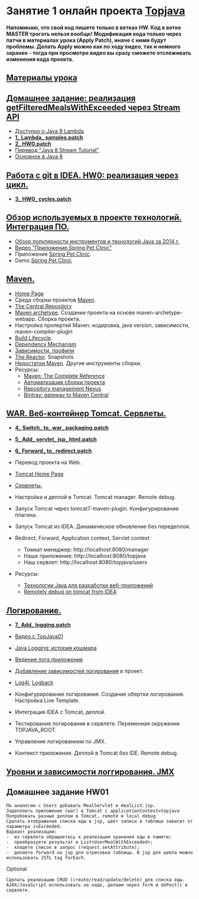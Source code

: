 # Занятие 1 онлайн проекта <a href="http://javawebinar.ru/topjava/">Topjava</a>

**Напоминаю, что cвой код пишете только в ветках HW. Код в ветке MASTER трогать нельзя вообще! Модификация кода только через патчи в материалах урока (Apply Patch), иначе с ними будут проблемы. Делать Apply можно как по ходу видео, так и немного заранее -  тогда при просмотре видео вы сразу сможете отслеживать изменения кода проекта.** 
## <a href="https://drive.google.com/open?id=0B9Ye2auQ_NsFfm5hSHEtbmxmN2kxb0NocVRwWl9KanowWXVCVXRZTlhaM09wQUswZkRidTA">Материалы урока</a>

## <a href="https://drive.google.com/open?id=0B9Ye2auQ_NsFOGU0a3ZUbFo3Skk">Домашнее задание: реализация getFilteredMealsWithExceeded через Stream API</a> 
-  <a href="http://www.youtube.com/watch?v=_PDIVhEs6TM">Доступно о Java 8 Lambda</a>
- **<a href="https://drive.google.com/open?id=0B9Ye2auQ_NsFYlhhZzBad3lJRFU">1_ Lambda_ samples.patch</a>**
- **<a href="https://drive.google.com/open?id=0B9Ye2auQ_NsFMWY3Rl9NWXJmQ3c">2_ HW0.patch</a>**
- <a href="http://prologistic.com.ua/polnoe-rukovodstvo-po-java-8-stream.html">Перевод "Java 8 Stream Tutorial"</a>
- <a href="https://docs.google.com/presentation/d/1fR1N_UsQDhOarLKo5nrgMU1r5-M8v-IbKhpS3sQTKnY">Основное в Java 8</a>

## <a href="https://drive.google.com/open?id=0B9Ye2auQ_NsFdTJIQUExajZWWkE">Работа с git в IDEA. HW0: реализация через цикл.</a> 
- **<a href="https://drive.google.com/open?id=0B9Ye2auQ_NsFUkRPZW9jbHFadjA">3_ HW0_ cycles.patch</a>**

## <a href="https://drive.google.com/open?id=0B9Ye2auQ_NsFRmo0YkVVaDJPTVE">Обзор используемых в проекте технологий. Интеграция ПО.</a>
-  <a href="http://zeroturnaround.com/rebellabs/java-tools-and-technologies-landscape-for-2014/">Обзор популярности инструментов и технологий Java за 2014 г.</a>
-  <a href="http://www.youtube.com/watch?v=rJZHerwi8R0">Видео "Приложение Spring Pet Clinic"</a> 
-  Приложение <a href="https://github.com/spring-projects/spring-petclinic">Spring Pet Clinic</a>. 
-  Demo <a href="http://petclinic.cloudapp.net/">Spring Pet Clinic</a>

## <a href="https://drive.google.com/open?id=0B9Ye2auQ_NsFZFBuZVRKNU5Kb3c">Maven.</a>
- <a href="http://maven.apache.org/">Home Page</a>
- Среда сборки проектов <a href="http://www.apache-maven.ru/" target="_blank">Maven</a>.
- <a href="http://search.maven.org/#browse">The Central Repository</a>
- <a href="http://habrahabr.ru/post/111408/">Maven archetype</a>. Создание проекта на основе maven-archetype-webapp. Сборка проекта.
- Настройка пропертей Maven: кодировка, java version, зависимости, maven-compiler-plugin
- <a href="http://maven.apache.org/guides/introduction/introduction-to-the-lifecycle.html">Build Lifecycle</a>.
- <a href="http://maven.apache.org/guides/introduction/introduction-to-dependency-mechanism.html">Dependency Mechanism</a>
- <a href="http://www.ibm.com/developerworks/ru/library/j-5things13/">Зависимости, профили</a>
- <a href="http://maven.apache.org/guides/mini/guide-multiple-modules.html">The Reactor</a>. Snapshots
- <a href="http://habrahabr.ru/blogs/java/106717/" target="_blank">Недостатки Maven</a>. Другие инструменты сборки.
- Ресурсы:
  - <a href="http://books.sonatype.com/mvnref-book/reference/index.html">Maven: The Complete Reference</a>
  - <a href="http://habrahabr.ru/post/77333/">Автоматизация сборки проекта</a>
  - <a href="http://www.sonatype.org/nexus/">Repository management Nexus</a>
  - <a href="http://blog.bintray.com/2014/02/11/bintray-as-pain-free-gateway-to-maven-central/">Bintray: gateway to Maven Central</a>

## <a href="https://drive.google.com/open?id=0B9Ye2auQ_NsFT3pWNkMzWVVybnc&authuser=0">WAR. Веб-контейнер Tomcat. Сервлеты.</a>
- **<a href="https://drive.google.com/open?id=0B9Ye2auQ_NsFbWhybDhKZW5NVTA">4_ Switch_ to_ war_ packaging.patch</a>**
- **<a href="https://drive.google.com/open?id=0B9Ye2auQ_NsFS0IybUVtNzd1emM">5_ Add_ servlet_ jsp_ html.patch</a>**
- **<a href="https://drive.google.com/open?id=0B9Ye2auQ_NsFZkFBOEhsZFh0dzA">6_ Forward_ to_ redirect.patch</a>**

- Перевод проекта на Web.
- <a href="http://tomcat.apache.org/">Tomcat Home Page</a>
- <a href="http://java-course.ru/student/book1/servlet/">Сервлеты.</a>
- Настройка и деплой в Tomcat. Tomcat manager. Remote debug.
- Запуск Tomcat через tomcat7-maven-plugin. Конфигурирование плагина.
- Запуск Tomcat из IDEA. Динамическое обновление без передеплоя.
- Redirect, Forward, Application context, Servlet context
    - Томкат менеджер: http://localhost:8080/manager
    - Наше приложение: http://localhost:8080/topjava</a>
    - Наш сервлет:     http://localhost:8080/topjava/users

- Ресурсы:
  - <a href="http://www.techinfo.net.ru/docs/web/javawebdev.html">Технологии Java для разработки веб-приложений</a>
  - <a href="http://blog.trifork.com/2014/07/14/how-to-remotely-debug-application-running-on-tomcat-from-within-intellij-idea">Remotely debug on tomcat from IDEA</a>

## <a href="https://drive.google.com/open?id=0B9Ye2auQ_NsFeGJCdDJHbWNyUzg&authuser=0">Логирование.</a>
- **<a href="https://drive.google.com/open?id=0B9Ye2auQ_NsFcEdRUnp0ZlY2cnc">7_ Add_ logging.patch</a>**

- <a href="http://www.youtube.com/watch?v=Lyqc8HicPMM">Видео с TopJava01</a>
- <a href="http://habrahabr.ru/post/113145/">Java Logging: история кошмара</a>
- <a href="http://skipy.ru/useful/logging.html">Ведение лога приложения</a>
- <a href="http://www.slf4j.org/legacy.html">Добавление зависимостей логирования</a> в проект.
- <a href="http://logging.apache.org/log4j/2.x/index.html">Log4j</a>, <a href="http://logback.qos.ch/">Logback</a>
- Конфигурирование логирования. Создание обертки логирования. Настройка Live Template.
- Интеграция IDEA с Tomcat, деплой.
- Тестирование логирования в сервлете. Переменная окружения TOPJAVA_ROOT.
- Управление логированием по JMX.
- Контекст приложения. Деплой в Tomcat без IDE. Remote debug.

## <a href="https://drive.google.com/open?id=0B9Ye2auQ_NsFSVRES241MlB2bkE">Уровни и зависимости логгирования. JMX</a>

## Домашнее задание HW01
 
    По аналогии с Users добавить MealServlet и mealList.jsp.
    Задеплоить приложение (war) в Tomcat c applicationContext=topjava
    Попробовать разные деплои в Tomcat, remote и local debug
    Сделать отображения списка еды в jsp, цвет записи в таблице зависит от параметра isExceeded.
    Вариант реализации: 
    -  из сервлета обращаетесь к реализации хранения еды в памяти;
    -  преобразуете результат в List<UserMealWithExceeded>;
    -  кладете список в запрос (request.setAttribute);
    -  делаете forward на jsp для отрисовки таблицы. В jsp для цикла можно использовать JSTL tag forEach.
    
Optional

    Сделать реализацию CRUD (create/read/update/delete) для списка еды.
    AJAX/JavaScript использовать не надо, делаем через form и doPost() в сервлете.
